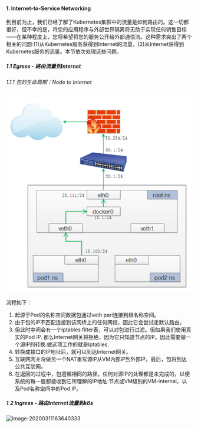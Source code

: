 #### 1. Internet-to-Service Networking
到目前为止，我们已经了解了Kubernetes集群中的流量是如何路由的。这一切都很好，但不幸的是，将您的应用程序与外部世界隔离将无助于实现任何销售目标——在某种程度上，您将希望将您的服务公开给外部通信流。这种需求突出了两个相关的问题:(1)从Kubernetes服务获得到Internet的流量，(2)从Internet获得到Kubernetes服务的流量。本节依次处理这些问题。

##### 1.1 Egress - 路由流量到Internet

###### 1.1.1 包的生命周期：Node to Internet
![](../uploads/calico/images/m_c849a054d9477dc2de6154fce7292fac_r.png)

流程如下：
1. 起源于Pod的名称空间数据包通过veth pari连接到根名称空间。
2. 由于包的IP不匹配连接到该网桥上的任何网段，因此它会尝试走默认路由。
3. 但此时中间会有一个Iptables filter表，可以对包进行过滤。但如果我们使用真实的Pod IP. 那么Internet网关将拒绝，因为它只知道节点的IP。因此需要做一个源IP的转换.做这项工作的就是Iptables.
4. 转换成接口的IP地址后，就可以到达Internet网关。
5. 互联网网关将做另一个NAT重写源IP从VM内部IP到外部IP。最后，包将到达公共互联网。
6. 在返回的过程中，包遵循相同的路径，任何对源IP的处理都是未完成的，以便系统的每一层都接收到它所理解的IP地址:节点或VM级别的VM-internal，以及Pod名称空间中的Pod IP。

##### 1.2 Ingress - 路由Internet流量到k8s

![image-20200311163640333](C:\Users\zangx\AppData\Roaming\Typora\typora-user-images\image-20200311163640333.png)